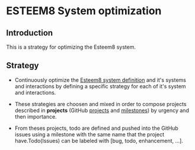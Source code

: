 # ESTEEM8 System optimization

## Introduction

This is a strategy for optimizing the Esteem8 system.

## Strategy

 * Continuously optimize the [Esteem8 system definition](https://github.com/esteem8app/esteem8app.github.io/blob/master/docs/work-the-system/definition/system-definition.md) and it's systems and interactions by defining a specific strategy for each of it's system and interactions.

 * These strategies are choosen and mixed in order to compose projects described in **projects** (GitHub [projects](https://github.com/esteem8app/esteem8app.github.io/projects) and [milestones](https://github.com/esteem8app/esteem8app.github.io/milestones)) by urgency and then importance.
 
* From theses projects, todo are defined and pushed into the GitHub issues using a milestone with the same name that the project have.Todo(Issues) can be labeled with [bug, todo, enhancement, ...].
